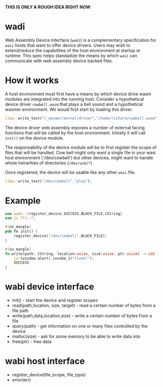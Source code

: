 **THIS IS ONLY A ROUGH IDEA RIGHT NOW**

# wadi

Web Assembly Device Interface (`wadi`) is a complementary specification for `wasi` hosts that want to offer device drivers. Users may wish to extend/reduce the capabilities of the host environment at startup or runtime. This spec helps standadize the means by which `wasi` can communicate with web assembly device backed files.

# How it works

A host environment must first have a means by which device drive wasm modules are integrated into the running host. Consider a hypothetical device driver `cowbell.wasm` that plays a bell sound and a hypothetical wasmer environment.  We would first start by loading this driver.

```rust
libw::write_text("/_wasmer/kernel/driver","/home/richard/cowbell.wasm");
```

The device driver web assembly exposes a number of external facing functions that will be called by the host environment. Initially it will call `init()` on the device module.

The responsability of the device module will be to first register the scope of files that will be handled. Cow bell might only want a single file in your wasi host environment ('/dev/cowbell') but other devices, might want to handle whole heirarhies of directories (`/dev/usb/*`)

Once registered, the device will be usable like any other `wasi` file.

```rust
libw::write_text("/dev/cowbell","play");
```

# Example

```rust
use wadi::{register_device,SUCCESS,BLOCK_FILE,CString}
use js_ffi::*;

#[no_mangle]
pub fn init() {
    register_device("/dev/cowbell",BLOCK_FILE);
}

#[no_mangle]
fn write(path: CString, location:usize, size:usize, ptr usize) -> u32 {
    js!(window.alert).invoke_1("clonk!");
    SUCCESS
}
```

# wabi device interface

* init() - start the device and register scopes
* read(path,location, size, target) - read a certain number of bytes from a file path
* write(path,data,location,size) - write a certain number of bytes from a file
* query(path) - get information on one or many files controlled by the device
* malloc(size) - ask for some memory to be able to write data into
* free(ptr) - free data 

# wabi host interface
* register_device(file_scope, file_type)
* error(err)
